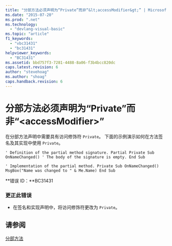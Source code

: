 ```yaml
---
title: "分部方法必须声明为“Private”而非“&lt;accessModifier&gt;” | Microsoft Docs"
ms.date: "2015-07-20"
ms.prod: ".net"
ms.technology: 
  - "devlang-visual-basic"
ms.topic: "article"
f1_keywords: 
  - "vbc31431"
  - "bc31431"
helpviewer_keywords: 
  - "BC31431"
ms.assetid: bbd757f3-7281-4488-8a06-f3b4bcc820dc
caps.latest.revision: 6
author: "stevehoag"
ms.author: "shoag"
caps.handback.revision: 6
---
```

# 分部方法必须声明为“Private”而非“&lt;accessModifier&gt;”
在分部方法声明中需要具有访问修饰符 `Private`。 下面的示例演示如何在方法签名及其实现中使用 `Private`。  
  
```vb#  
' Definition of the partial method signature. Partial Private Sub OnNameChanged() ' The body of the signature is empty. End Sub  
```  
  
```vb#  
' Implementation of the partial method. Private Sub OnNameChanged() MsgBox("Name was changed to " & Me.Name) End Sub  
```  
  
 **错误 ID：**BC31431  
  
### 更正此错误  
  
-   在签名和实现声明中，将访问修饰符更改为 `Private`。  
  
## 请参阅  
 [分部方法](../../visual-basic/programming-guide/language-features/procedures/partial-methods.md)